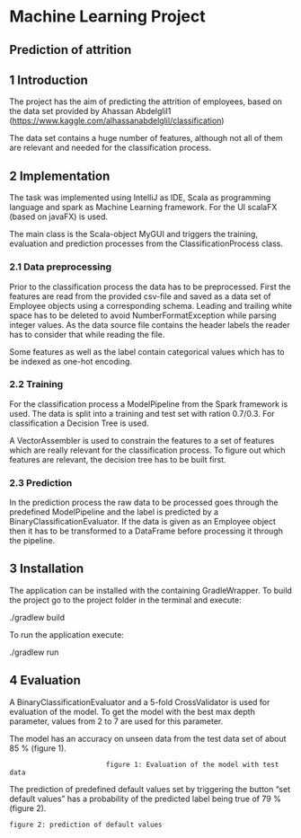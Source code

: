 # Machine Learning Project
## Prediction of attrition 


## 1 Introduction 

The project has the aim of predicting the attrition of employees, based on the data set provided by 
Ahassan Abdelglil1 (https://www.kaggle.com/alhassanabdelglil/classification)

The data set contains a huge number of features, although not all of them are relevant and needed 
for the classification process.

## 2 Implementation

The task was implemented using IntelliJ as IDE, Scala as programming language and spark as Machine Learning framework. 
For the UI scalaFX (based on javaFX) is used.

The main class is the Scala-object MyGUI and triggers the training, evaluation and prediction 
processes from the ClassificationProcess class.

### 2.1 Data preprocessing

Prior to the classification process the data has to be preprocessed. First the features are 
read from the provided csv-file and saved as a data set of Employee objects using a corresponding schema. 
Leading and trailing white space has to be deleted to avoid NumberFormatException while parsing integer values. 
As the data source file contains the header labels the reader has to consider that while reading the file.

Some features as well as the label contain categorical values which has to be indexed as one-hot encoding. 

### 2.2 Training

For the classification process a ModelPipeline from the Spark framework is used. The data is split into a 
training and test set with ration 0.7/0.3. For classification a Decision Tree is used. 

A VectorAssembler is used to constrain the features to a set of features which are really relevant 
for the classification process. To figure out which features are relevant, the decision tree has to 
be built first.

### 2.3 Prediction

In the prediction process the raw data to be processed goes through the predefined ModelPipeline and 
the label is predicted by a BinaryClassificationEvaluator. If the data is given as an Employee object 
then it has to be transformed to a DataFrame before processing it through the pipeline.

## 3 Installation

The application can be installed with the containing GradleWrapper. To build the project go to the 
project folder in the terminal and execute:

./gradlew build

To run the application execute:

./gradlew run

## 4 Evaluation

A BinaryClassificationEvaluator and a 5-fold CrossValidator is used for evaluation of the model. To get the 
model with the best max depth parameter, values from 2 to 7 are used for this parameter. 

The model has an accuracy on unseen data from the test data set of about 85 % (figure 1).


						    figure 1: Evaluation of the model with test data

The prediction of predefined default values set by triggering the button “set default values” 
has a probability of the predicted label being true of 79 % (figure 2).



	figure 2: prediction of default values
